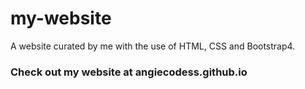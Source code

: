 # my-website
A website curated by me with the use of HTML, CSS and Bootstrap4.
### Check out my website at angiecodess.github.io
